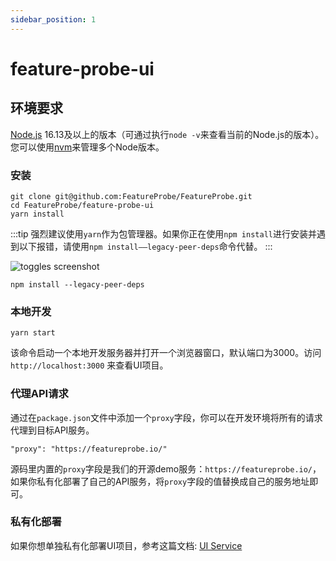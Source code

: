 ```yaml
---
sidebar_position: 1
---
```


# feature-probe-ui

## 环境要求

[Node.js](https://nodejs.org/en/download/) 16.13及以上的版本（可通过执行`node -v`来查看当前的Node.js的版本）。您可以使用[nvm](https://github.com/nvm-sh/nvm)来管理多个Node版本。

### 安装


```shell
git clone git@github.com:FeatureProbe/FeatureProbe.git
cd FeatureProbe/feature-probe-ui
yarn install
```

:::tip
强烈建议使用`yarn`作为包管理器。如果你正在使用`npm install`进行安装并遇到以下报错，请使用`npm install——legacy-peer-deps`命令代替。
:::

![toggles screenshot](/local_develop_install_error.png)

```shell
npm install --legacy-peer-deps
```

### 本地开发

```
yarn start
```

该命令启动一个本地开发服务器并打开一个浏览器窗口，默认端口为3000。访问 `http://localhost:3000` 来查看UI项目。


### 代理API请求

通过在`package.json`文件中添加一个`proxy`字段，你可以在开发环境将所有的请求代理到目标API服务。

```
"proxy": "https://featureprobe.io/"
```

源码里内置的`proxy`字段是我们的开源demo服务：`https://featureprobe.io/`，如果你私有化部署了自己的API服务，将`proxy`字段的值替换成自己的服务地址即可。


### 私有化部署

如果你想单独私有化部署UI项目，参考这篇文档: [UI Service](../deploy/deployment-source-code#编译部署-UI-服务)